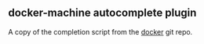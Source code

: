 ## docker-machine autocomplete plugin

A copy of the completion script from the
[docker](https://github.com/docker/machine/blob/master/contrib/completion/zsh/_docker-machine)
git repo.
